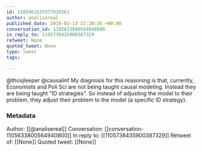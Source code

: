 ```yaml
---
id: 1105961637977026561
author: analisereal
published_date: 2019-03-13 22:39:36 +00:00
conversation_id: 1105633800564940800
in_reply_to: 1105738435900387329
retweet: None
quoted_tweet: None
type: tweet
tags:

---
```


@thosjleeper @causalinf My diagnosis for this reasoning is that, currently, Economists and Poli Sci are not being taught causal modeling. Instead they are being taught "ID strategies". So instead of adjusting the model to their problem, they adjust their problem to the model (a specific ID strategy).

### Metadata

Author: [[@analisereal]]
Conversation: [[conversation-1105633800564940800]]
In reply to: [[1105738435900387329]]
Retweet of: [[None]]
Quoted tweet: [[None]]
